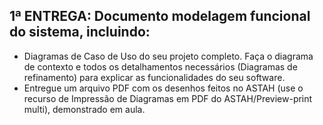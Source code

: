 ## 1ª ENTREGA: Documento modelagem funcional do sistema, incluindo:

- Diagramas de Caso de Uso do seu projeto completo. Faça o diagrama de contexto e todos os detalhamentos necessários (Diagramas de refinamento) para explicar as funcionalidades do seu software.
- Entregue um arquivo PDF com os desenhos feitos no ASTAH (use o recurso de Impressão de Diagramas em PDF do ASTAH/Preview-print multi), demonstrado em aula.
